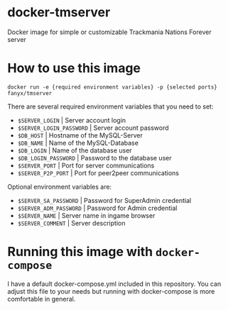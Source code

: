 # docker-tmserver
Docker image for simple or customizable Trackmania Nations Forever server

# How to use this image
```docker run -e {required environment variables} -p {selected ports} fanyx/tmserver```

There are several required environment variables that you need to set:
  - `$SERVER_LOGIN`               | Server account login
  - `$SERVER_LOGIN_PASSWORD`      | Server account password
  - `$DB_HOST`                    | Hostname of the MySQL-Server
  - `$DB_NAME`                    | Name of the MySQL-Database
  - `$DB_LOGIN`                   | Name of the database user
  - `$DB_LOGIN_PASSWORD`          | Password to the database user
  - `$SERVER_PORT`                | Port for server communications
  - `$SERVER_P2P_PORT`            | Port for peer2peer communications
  
Optional environment variables are:
  - `$SERVER_SA_PASSWORD`         | Password for SuperAdmin credential
  - `$SERVER_ADM_PASSWORD`        | Password for Admin credential
  - `$SERVER_NAME`                | Server name in ingame browser
  - `$SERVER_COMMENT`             | Server description

# Running this image with `docker-compose`
I have a default docker-compose.yml included in this repository.
You can adjust this file to your needs but running with docker-compose is more comfortable in general.
